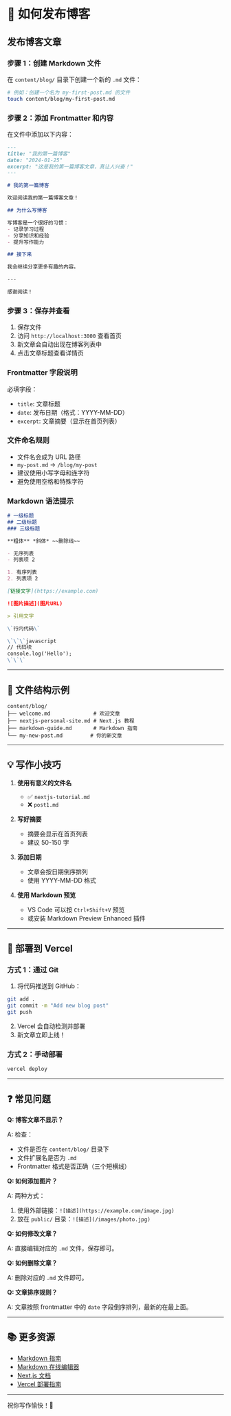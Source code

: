# 📝 如何发布博客

## 发布博客文章

### 步骤 1：创建 Markdown 文件

在 `content/blog/` 目录下创建一个新的 `.md` 文件：

```bash
# 例如：创建一个名为 my-first-post.md 的文件
touch content/blog/my-first-post.md
```

### 步骤 2：添加 Frontmatter 和内容

在文件中添加以下内容：

```markdown
---
title: "我的第一篇博客"
date: "2024-01-25"
excerpt: "这是我的第一篇博客文章，真让人兴奋！"
---

# 我的第一篇博客

欢迎阅读我的第一篇博客文章！

## 为什么写博客

写博客是一个很好的习惯：
- 记录学习过程
- 分享知识和经验
- 提升写作能力

## 接下来

我会继续分享更多有趣的内容。

---

感谢阅读！
```

### 步骤 3：保存并查看

1. 保存文件
2. 访问 `http://localhost:3000` 查看首页
3. 新文章会自动出现在博客列表中
4. 点击文章标题查看详情页

### Frontmatter 字段说明

必填字段：
- `title`: 文章标题
- `date`: 发布日期（格式：YYYY-MM-DD）
- `excerpt`: 文章摘要（显示在首页列表）

### 文件命名规则

- 文件名会成为 URL 路径
- `my-post.md` → `/blog/my-post`
- 建议使用小写字母和连字符
- 避免使用空格和特殊字符

### Markdown 语法提示

```markdown
# 一级标题
## 二级标题
### 三级标题

**粗体** *斜体* ~~删除线~~

- 无序列表
- 列表项 2

1. 有序列表
2. 列表项 2

[链接文字](https://example.com)

![图片描述](图片URL)

> 引用文字

\`行内代码\`

\`\`\`javascript
// 代码块
console.log('Hello');
\`\`\`
```

---

## 📂 文件结构示例

```
content/blog/
├── welcome.md              # 欢迎文章
├── nextjs-personal-site.md # Next.js 教程
├── markdown-guide.md       # Markdown 指南
└── my-new-post.md         # 你的新文章
```

---

## 💡 写作小技巧

1. **使用有意义的文件名**
   - ✅ `nextjs-tutorial.md`
   - ❌ `post1.md`

2. **写好摘要**
   - 摘要会显示在首页列表
   - 建议 50-150 字

3. **添加日期**
   - 文章会按日期倒序排列
   - 使用 YYYY-MM-DD 格式

4. **使用 Markdown 预览**
   - VS Code 可以按 `Ctrl+Shift+V` 预览
   - 或安装 Markdown Preview Enhanced 插件

---

## 🚀 部署到 Vercel

### 方式 1：通过 Git

1. 将代码推送到 GitHub：
```bash
git add .
git commit -m "Add new blog post"
git push
```

2. Vercel 会自动检测并部署
3. 新文章立即上线！

### 方式 2：手动部署

```bash
vercel deploy
```

---

## ❓ 常见问题

**Q: 博客文章不显示？**

A: 检查：
- 文件是否在 `content/blog/` 目录下
- 文件扩展名是否为 `.md`
- Frontmatter 格式是否正确（三个短横线）

**Q: 如何添加图片？**

A: 两种方式：
1. 使用外部链接：`![描述](https://example.com/image.jpg)`
2. 放在 `public/` 目录：`![描述](/images/photo.jpg)`

**Q: 如何修改文章？**

A: 直接编辑对应的 `.md` 文件，保存即可。

**Q: 如何删除文章？**

A: 删除对应的 `.md` 文件即可。

**Q: 文章排序规则？**

A: 文章按照 frontmatter 中的 `date` 字段倒序排列，最新的在最上面。

---

## 📚 更多资源

- [Markdown 指南](https://www.markdownguide.org/)
- [Markdown 在线编辑器](https://dillinger.io/)
- [Next.js 文档](https://nextjs.org/docs)
- [Vercel 部署指南](https://vercel.com/docs)

---

祝你写作愉快！🎉
